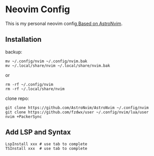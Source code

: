 # Neovim Config

This is my personal neovim config,[Based on AstroNvim](https://github.com/AstroNvim/AstroNvim).

## Installation

backup:

```shell
mv ~/.config/nvim ~/.config/nvim.bak
mv ~/.local/share/nvim ~/.local/share/nvim.bak
```

or

```shell
rm -rf ~/.config/nvim
rm -rf ~/.local/share/nvim
```

clone repo:

```shell
git clone https://github.com/AstroNvim/AstroNvim ~/.config/nvim
git clone https://github.com/fzdwx/user ~/.config/nvim/lua/user
nvim +PackerSync
```


## Add LSP and Syntax

```shell
LspInstall xxx # use tab to complete
TSInstall xxx  # use tab to complete
```
